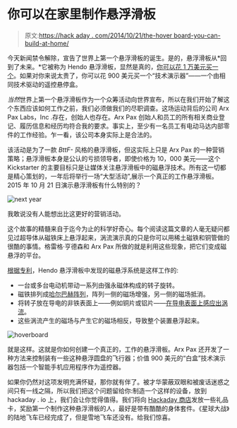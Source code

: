 # 你可以在家里制作悬浮滑板

> 原文:[https://hack aday . com/2014/10/21/the-hover board-you-can-build-at-home/](https://hackaday.com/2014/10/21/the-hoverboard-you-can-build-at-home/)

今天新闻禁令解除，宣告了世界上第一个悬浮滑板的诞生。是的，悬浮滑板从*回到了未来。*它被称为 Hendo 悬浮滑板，显然是真的，[你可以花 1 万美元买一个](https://www.kickstarter.com/projects/142464853/hendo-hoverboards-worlds-first-real-hoverboard)。如果对你来说太贵了，你可以花 900 美元买一个“技术演示器”——一个由相同技术驱动的遥控悬停盒。

*当然*世界上第一个悬浮滑板作为一个众筹活动向世界宣布，所以在我们开始了解这个东西应该如何工作之前，我们必须做我们的尽职调查。这场运动背后的公司 Arx Pax Labs，Inc .存在，创始人也存在。Arx Pax 创始人和员工的所有相关商业登记、履历信息和经历均符合我的要求。事实上，至少有一名员工有电动马达内部零件的工作经验。乍一看，该公司本身实际上是合法的。

该活动是为了一款 *BttF-* 风格的悬浮滑板，但这实际上只是 Arx Pax 的一种营销策略；悬浮滑板本身是公认的亏损领导者，即使价格为 10，000 美元——这个 Kickstarter 的主要目标只是让媒体关注悬浮滑板中的磁悬浮技术。所有这一切都是精心策划的，一年后将举行一场“大型活动”,展示一个真正的工作悬浮滑板。2015 年 10 月 21 日演示悬浮滑板有什么特别的？

![next year](../Images/a304a26d095adc861129b3a34fd572a6.png)

我敢说没有人能想出比这更好的营销活动。

这个故事的精髓来自于迄今为止的科学好奇心。每个阅读这篇文章的人毫无疑问都见过超导体从磁铁床上悬浮起来，涡流演示真的只是你可以用稀土磁铁和铜管做的很酷的事情。格雷格·亨德森和 Arx Pax 所做的就是利用这些现象，把它们变成磁悬浮的平台。

[根据专利](https://www.google.com/patents/US20140265690?dq=ininventor:%22D.+Gregory+Henderson%22&hl=en&sa=X&ei=0WVGVNPWN8PlsASi_4LYCg&ved=0CB8Q6AEwAA)，Hendo 悬浮滑板中发现的磁悬浮系统是这样工作的:

*   一台或多台电动机带动一系列由强永磁体构成的转子旋转。
*   磁铁排列成[哈尔巴赫阵列](http://en.wikipedia.org/wiki/Halbach_array)，阵列一侧的磁场增强，另一侧的磁场抵消。
*   将转子放在导电的非铁表面上——例如铜片或铝片——[在导电表面上感应出涡流](http://en.wikipedia.org/wiki/Eddy_current)。
*   这些涡流产生的磁场与产生它的磁场相反，导致整个装置悬浮起来。

![hoverboard](../Images/702f722a30c8906bff3436571a0c0516.png)

就是这样。这就是你如何创建一个真正的，工作的悬浮滑板。Arx Pax 还开发了一种方法来控制装有一些这种悬浮圆盘的飞行器；价值 900 美元的“白盒”技术演示器包括一个智能手机应用程序作为遥控器。

如果你仍然对这项发明充满怀疑，那你就有伴了。被才华蒙蔽双眼和被废话迷惑之间只有一线之隔，所以我们把这个问题留给你:制造一个这样的设备，放到 hackaday . io 上，我们会让你觉得值得。我们将向 [Hackaday 商店](http://store.hackaday.com/)发放一些礼品卡，奖励第一个制作这种悬浮滑板的人，最好是带有酷酷的身体套件。《星球大战》的陆地飞车已经完成了，但是雪地飞车还没有。给我们惊喜。